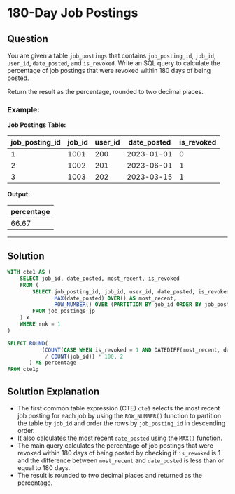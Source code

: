 
# 180-Day Job Postings

## Question

You are given a table `job_postings` that contains `job_posting_id`, `job_id`, `user_id`, `date_posted`, and `is_revoked`. Write an SQL query to calculate the percentage of job postings that were revoked within 180 days of being posted.

Return the result as the percentage, rounded to two decimal places.

### Example:

**Job Postings Table:**

| job_posting_id | job_id | user_id | date_posted | is_revoked |
|----------------|--------|---------|-------------|------------|
| 1              | 1001   | 200     | 2023-01-01  | 0          |
| 2              | 1002   | 201     | 2023-06-01  | 1          |
| 3              | 1003   | 202     | 2023-03-15  | 1          |

**Output:**

| percentage |
|------------|
| 66.67      |

---

## Solution

```sql
WITH cte1 AS (
    SELECT job_id, date_posted, most_recent, is_revoked
    FROM (
        SELECT job_posting_id, job_id, user_id, date_posted, is_revoked, 
               MAX(date_posted) OVER() AS most_recent, 
               ROW_NUMBER() OVER (PARTITION BY job_id ORDER BY job_posting_id DESC) AS rnk
        FROM job_postings jp
    ) x
    WHERE rnk = 1
)

SELECT ROUND(
           (COUNT(CASE WHEN is_revoked = 1 AND DATEDIFF(most_recent, date_posted) <= 180 THEN 1 END) 
            / COUNT(job_id)) * 100, 2
       ) AS percentage
FROM cte1;
```

## Solution Explanation

- The first common table expression (CTE) `cte1` selects the most recent job posting for each job by using the `ROW_NUMBER()` function to partition the table by `job_id` and order the rows by `job_posting_id` in descending order.
- It also calculates the most recent `date_posted` using the `MAX()` function.
- The main query calculates the percentage of job postings that were revoked within 180 days of being posted by checking if `is_revoked` is 1 and the difference between `most_recent` and `date_posted` is less than or equal to 180 days.
- The result is rounded to two decimal places and returned as the percentage.
